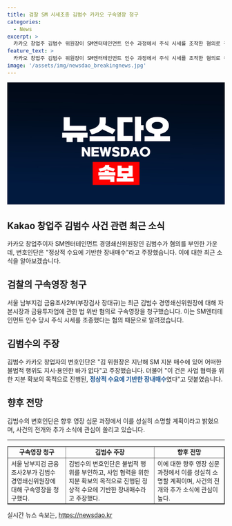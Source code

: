 ```yaml
---
title: 검찰 SM 시세조종 김범수 카카오 구속영장 청구
categories:
  - News
excerpt: >
  카카오 창업주 김범수 위원장이 SM엔터테인먼트 인수 과정에서 주식 시세를 조작한 혐의로 구속영장이 청구됐다. 그러나 김 위원장은 혐의를 전면 부인하며, 변호인단은 정상적인 수요를 기반으로 한 장내매수라고 주장했다. 이에 대한 추가 조사와 영장 심문이 예정되어 있다.
feature_text: >
  카카오 창업주 김범수 위원장이 SM엔터테인먼트 인수 과정에서 주식 시세를 조작한 혐의로 구속영장이 청구됐다. 그러나 김 위원장은 혐의를 전면 부인하며, 변호인단은 정상적인 수요를 기반으로 한 장내매수라고 주장했다. 이에 대한 추가 조사와 영장 심문이 예정되어 있다.
image: '/assets/img/newsdao_breakingnews.jpg'
---
```


<p><img src="/assets/img/newsdao_breakingnews.jpg" alt="pcversion 속보" /></p>

<h2>Kakao 창업주 김범수 사건 관련 최근 소식</h2>

<p data-ke-size="size16">카카오 창업주이자 SM엔터테인먼트 경영쇄신위원장인 김범수가 혐의를 부인한 가운데, 변호인단은 "정상적 수요에 기반한 장내매수"라고 주장했습니다. 이에 대한 최근 소식을 알아보겠습니다.</p>

<h2>검찰의 구속영장 청구</h2>

<p data-ke-size="size16">서울 남부지검 금융조사2부(부장검사 장대규)는 최근 김범수 경영쇄신위원장에 대해 자본시장과 금융투자업에 관한 법 위반 혐의로 구속영장을 청구했습니다. 이는 SM엔터테인먼트 인수 당시 주식 시세를 조종했다는 혐의 때문으로 알려졌습니다.</p>

<h2>김범수의 주장</h2>

<p data-ke-size="size16">김범수 카카오 창업자의 변호인단은 "김 위원장은 지난해 SM 지분 매수에 있어 어떠한 불법적 행위도 지시·용인한 바가 없다"고 주장했습니다. 더불어 "이 건은 사업 협력을 위한 지분 확보의 목적으로 진행된, <b><span style="color: #1a5490;">정상적 수요에 기반한 장내매수</span></b>였다"고 덧붙였습니다.</p>

<h2>향후 전망</h2>

<p data-ke-size="size16">김범수의 변호인단은 향후 영장 심문 과정에서 이를 성실히 소명할 계획이라고 밝혔으며, 사건의 전개와 추가 소식에 관심이 쏠리고 있습니다.</p>

<hr>

<table style="width: 100%;" border="1">
<tbody>
<tr>
<td style="text-align: center; height: 17px;"><b>구속영장 청구</b></td>
<td style="text-align: center; height: 17px;"><b>김범수 주장</b></td>
<td style="text-align: center; height: 17px;"><b>향후 전망</b></td>
</tr>
<tr>
<td style="text-align: left;">서울 남부지검 금융조사2부가 김범수 경영쇄신위원장에 대해 구속영장을 청구했다.</td>
<td style="text-align: left;">김범수의 변호인단은 불법적 행위를 부인하고, 사업 협력을 위한 지분 확보의 목적으로 진행된 정상적 수요에 기반한 장내매수라고 주장했다.</td>
<td style="text-align: left;">이에 대한 향후 영장 심문 과정에서 이를 성실히 소명할 계획이며, 사건의 전개와 추가 소식에 관심이 높다.</td>
</tr>
</tbody>
</table>
실시간 뉴스 속보는, <a href="https://newsdao.kr" rel="dofollow">https://newsdao.kr</a>


